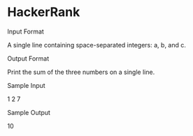 # HackerRank
Input Format

A single line containing  space-separated integers: a, b, and c.

Output Format

Print the sum of the three numbers on a single line.

Sample Input

1 2 7

Sample Output

10